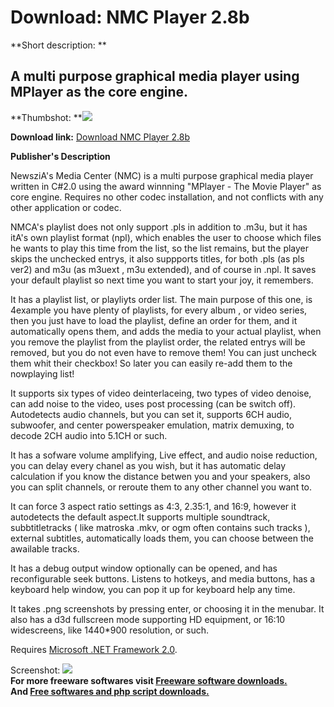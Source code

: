 # Download: NMC Player 2.8b

**Short description: **

## A multi purpose graphical media player using MPlayer as the core engine.

  
**Thumbshot: **![](http://www.freewarefiles.com/screenshot/nmcplayer_md.gif)   
  
**Download link:** [Download NMC Player 2.8b](http://freesoftwares.boysofts.com/NMC-Player-a_program_22690.html)  
  

**Publisher's Description**  
  

NewsziA's Media Center (NMC) is a multi purpose graphical media player written
in C#2.0 using the award winnning "MPlayer - The Movie Player" as core engine.
Requires no other codec installation, and not conflicts with any other
application or codec.

NMCA's playlist does not only support .pls in addition to .m3u, but it has
itA's own playlist format (npl), which enables the user to choose which files
he wants to play this time from the list, so the list remains, but the player
skips the unchecked entrys, it also suppports titles, for both .pls (as pls
ver2) and m3u (as m3uext , m3u extended), and of course in .npl. It saves your
default playlist so next time you want to start your joy, it remembers.

It has a playlist list, or playliyts order list. The main purpose of this one,
is 4example you have plenty of playlists, for every album , or video series,
then you just have to load the playlist, define an order for them, and it
automatically opens them, and adds the media to your actual playlist, when you
remove the playlist from the playlist order, the related entrys will be
removed, but you do not even have to remove them! You can just uncheck them
whit their checkbox! So later you can easily re-add them to the nowplaying
list!

It supports six types of video deinterlaceing, two types of video denoise, can
add noise to the video, uses post processing (can be switch off). Autodetects
audio channels, but you can set it, supports 6CH audio, subwoofer, and center
powerspeaker emulation, matrix demuxing, to decode 2CH audio into 5.1CH or
such.

It has a sofware volume amplifying, Live effect, and audio noise reduction,
you can delay every chanel as you wish, but it has automatic delay calculation
if you know the distance betwen you and your speakers, also you can split
channels, or reroute them to any other channel you want to.

It can force 3 aspect ratio settings as 4:3, 2.35:1, and 16:9, however it
autodetects the default aspect.It supports multiple soundtrack,
subbtitletracks ( like matroska .mkv, or ogm often contains such tracks ),
external subtitles, automatically loads them, you can choose between the
awailable tracks.

It has a debug output window optionally can be opened, and has reconfigurable
seek buttons. Listens to hotkeys, and media buttons, has a keyboard help
window, you can pop it up for keyboard help any time.

It takes .png screenshots by pressing enter, or choosing it in the menubar. It
also has a d3d fullscreen mode supporting HD equipment, or 16:10 widescreens,
like 1440*900 resolution, or such.

Requires [Microsoft .NET Framework
2.0](http://www.freewarefiles.com/program_10_108_16026.html).

  
  
Screenshot: ![](http://www.freewarefiles.com/screenshot/nmcplayer.gif)  
**For more freeware softwares visit [Freeware software downloads.](http://freesoftwares.boysofts.com/)**   
**And [Free softwares and php script downloads.](http://www.boysofts.com/)**

